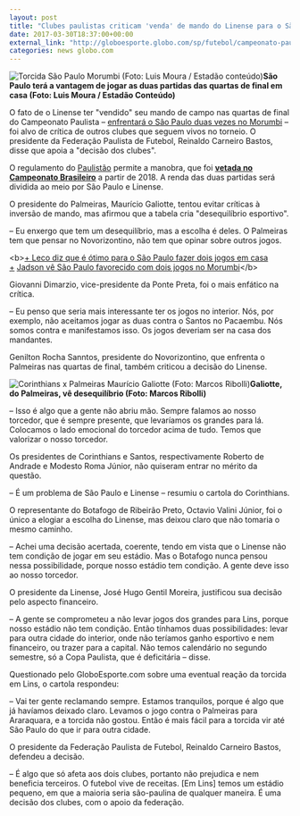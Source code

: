 ```yaml
---
layout: post
title: "Clubes paulistas criticam 'venda' de mando do Linense para o São Paulo"
date: 2017-03-30T18:37:00+00:00
external_link: "http://globoesporte.globo.com/sp/futebol/campeonato-paulista/noticia/2017/03/clubes-paulistas-criticam-venda-de-mando-da-linense-para-o-sao-paulo.html"
categories: news globo.com
---
```

 ![Torcida São Paulo Morumbi (Foto: Luis Moura / Estadão conteúdo)](http://s2.glbimg.com/iQiPyJRRu5OgkjxJWhTHOlwnkpo=/0x346:3543x1783/690x280/s.glbimg.com/es/ge/f/original/2017/03/29/torcida-morumbi_luis-moura-ae.jpg "Torcida São Paulo Morumbi (Foto: Luis Moura / Estadão conteúdo)")**São Paulo terá a vantagem de jogar as duas partidas das quartas de final em casa (Foto: Luis Moura / Estadão Conteúdo)**

O fato de o Linense ter "vendido" seu mando de campo nas quartas de final do Campeonato Paulista – [enfrentará o São Paulo duas vezes no Morumbi](http://globoesporte.globo.com/sp/futebol/campeonato-paulista/noticia/2017/03/fpf-define-datas-horarios-e-locais-dos-jogos-das-quartas-de-final-do-paulistao.html) – foi alvo de crítica de outros clubes que seguem vivos no torneio. O presidente da Federação Paulista de Futebol, Reinaldo Carneiro Bastos, disse que apoia a "decisão dos clubes".

O regulamento do [Paulistão](http://globoesporte.globo.com/sp/futebol/campeonato-paulista/) permite a manobra, que foi **[vetada no Campeonato Brasileiro](http://globoesporte.globo.com/futebol/brasileirao-serie-a/noticia/2017/02/cbf-proibe-venda-de-mando-de-campo-no-campeonato-brasileiro-2017.html)** a partir de 2018. A renda das duas partidas será dividida ao meio por São Paulo e Linense.&nbsp;

O presidente do Palmeiras, Maurício Galiotte, tentou evitar críticas à inversão de mando, mas afirmou que a tabela cria "desequilíbrio esportivo".

– Eu enxergo que tem um desequilíbrio, mas a escolha é deles. O Palmeiras tem que pensar no Novorizontino, não tem que opinar sobre outros jogos.&nbsp;

\<b\>[+ Leco diz que é ótimo para o São Paulo fazer dois jogos em casa  
+](http://globoesporte.globo.com/futebol/times/sao-paulo/noticia/2017/03/leco-diz-que-e-otimo-para-o-sao-paulo-fazer-dois-jogos-em-casa-com-linense.html)&nbsp;[Jadson vê São Paulo favorecido com dois jogos no Morumbi](http://globoesporte.globo.com/sp/futebol/campeonato-paulista/noticia/2017/03/jadson-ve-sao-paulo-favorecido-com-dois-jogos-no-morumbi-contra-linense.html)\</b\>

Giovanni&nbsp;Dimarzio, vice-presidente da Ponte Preta, foi o mais enfático na crítica.

– Eu penso que seria mais interessante ter os jogos no interior. Nós, por exemplo, não aceitamos jogar as duas contra o Santos no Pacaembu. Nós somos contra e manifestamos isso. Os jogos deveriam ser na casa dos mandantes.

Genilton Rocha Sanntos, presidente do Novorizontino, que enfrenta o Palmeiras nas quartas de final, também criticou a decisão do Linense.&nbsp;

 ![Corinthians x Palmeiras Maurício Galiotte (Foto: Marcos Ribolli)](http://s2.glbimg.com/a0ZCG3H187ZcbFva1p3AwcFSRtw=/0x0:1200x1087/300x272/s.glbimg.com/es/ge/f/original/2017/02/22/rib8538.jpg "Corinthians x Palmeiras Maurício Galiotte (Foto: Marcos Ribolli)")**Galiotte, do Palmeiras, vê desequilíbrio (Foto: Marcos Ribolli)**

– Isso é algo que a gente não abriu mão. Sempre falamos ao nosso torcedor, que é sempre presente, que levaríamos os grandes para lá. Colocamos o lado emocional do torcedor acima de tudo. Temos que valorizar o nosso torcedor.&nbsp;

Os presidentes de Corinthians e Santos, respectivamente Roberto de Andrade e Modesto Roma Júnior, não quiseram entrar no mérito da questão.

– É um problema de São Paulo e Linense – resumiu o cartola do Corinthians.

O representante do Botafogo de Ribeirão Preto, Octavio Valini Júnior, foi o único a elogiar a escolha do Linense, mas deixou claro que não tomaria o mesmo caminho.

– Achei uma decisão acertada, coerente, tendo em vista que o Linense não tem condição de jogar em seu estádio. Mas o Botafogo nunca pensou nessa possibilidade, porque nosso estádio tem condição. A gente deve isso ao nosso torcedor.&nbsp;

O presidente da Linense, José Hugo Gentil Moreira, justificou sua decisão pelo aspecto financeiro.&nbsp;

– A gente se comprometeu a não levar jogos dos grandes para Lins, porque nosso estádio não tem condição. Então tínhamos duas possibilidades: levar para outra cidade do interior, onde não teríamos ganho esportivo e nem financeiro, ou trazer para a capital. Não temos calendário no segundo semestre, só a Copa Paulista, que é deficitária – disse.

Questionado pelo GloboEsporte.com sobre uma eventual reação da torcida em Lins, o cartola respondeu:

– Vai ter gente reclamando sempre. Estamos tranquilos, porque é algo que já havíamos deixado claro. Levamos o jogo contra o Palmeiras para Araraquara, e a torcida não gostou. Então é mais fácil para a torcida vir até São Paulo do que ir para outra cidade.&nbsp;

O presidente da Federação Paulista de Futebol, Reinaldo Carneiro Bastos, defendeu a decisão.

– É algo que só afeta aos dois clubes, portanto não prejudica e nem beneficia terceiros. O futebol vive de receitas. [Em Lins] temos um estádio pequeno, em que a maioria seria são-paulina de qualquer maneira. É uma decisão dos clubes, com o apoio da federação.&nbsp;&nbsp;

